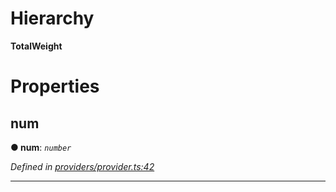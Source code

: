 

# Hierarchy

**TotalWeight**

# Properties

<a id="num"></a>

##  num

**● num**: *`number`*

*Defined in [providers/provider.ts:42](https://github.com/nearprotocol/nearlib/blob/7c6612b/src.ts/providers/provider.ts#L42)*

___


